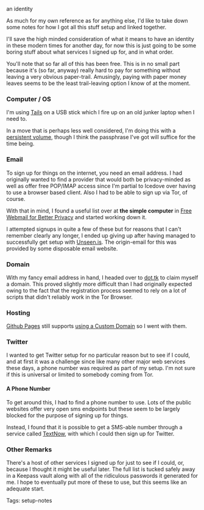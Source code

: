 an identity

As much for my own reference as for anything else, I'd like to take down some notes for how I got all this stuff setup and linked together. 

I'll save the high minded consideration of what it means to have an identity in these modern times for another day, for now this is just going to be some boring stuff about what services I signed up for, and in what order.

You'll note that so far all of this has been free.  This is in no small part because it's (so far, anyway) really hard to pay for something without leaving a very obvious paper-trail.  Amusingly, paying with paper money leaves seems to be the least trail-leaving option I know of at the moment.

### Computer / OS
I'm using [Tails](https://tails.boum.org/) on a USB stick which I fire up on an old junker laptop when I need to. 

In a move that is perhaps less well considered, I'm doing this with a [persistent volume](https://tails.boum.org/doc/first_steps/persistence/index.en.html), though I think the passphrase I've got will suffice for the time being. 

### Email
To sign up for things on the internet, you need an email address.  I had originally wanted to find a provider that would both be privacy-minded as well as offer free POP/IMAP access since I'm partial to Icedove over having to use a browser based client. Also I had to be able to sign up via Tor, of course. 

With that in mind, I found a useful list over at **the simple computer** in [Free Webmail for Better Privacy](http://thesimplecomputer.info/free-webmail-for-better-privacy) and started working down it. 

I attempted signups in quite a few of these but for reasons that I can't remember clearly any longer, I ended up giving up after having managed to successfully get setup with [Unseen.is](https://unseen.is/).  The origin-email for this was provided by some disposable email website. 

### Domain
With my fancy email address in hand, I headed over to [dot.tk](http://www.dot.tk/) to claim myself a domain.  This proved slightly more difficult than I had originally expected owing to the fact that the registration process seemed to rely on a lot of scripts that didn't reliably work in the Tor Browser. 

### Hosting
[Github Pages](https://pages.github.com/) still supports [using a Custom Domain](https://help.github.com/articles/using-a-custom-domain-with-github-pages/) so I went with them.  

### Twitter
I wanted to get Twitter setup for no particular reason but to see if I could, and at first it was a challenge since like many other major web services these days, a phone number was required as part of my setup. I'm not sure if this is universal or limited to somebody coming from Tor.

#### A Phone Number
To get around this, I had to find a phone number to use.  Lots of the public websites offer very open sms endpoints but these seem to be largely blocked for the purpose of signing up for things. 

Instead, I found that it is possible to get a SMS-able number through a service called [TextNow](http://www.textnow.com/), with which I could then sign up for Twitter.

### Other Remarks
There's a host of other services I signed up for just to see if I could, or, because I thought it might be useful later.  The full list is tucked safely away in a Keepass vault along with all of the ridiculous passwords it generated for me. I hope to eventually put more of these to use, but this seems like an adequate start. 

Tags: setup-notes
